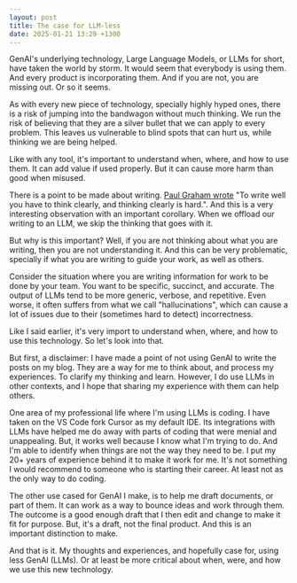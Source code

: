 ```yaml
---
layout: post
title: The case for LLM-less
date: 2025-01-21 13:29 +1300
---
```


GenAI's underlying technology, Large Language Models, or LLMs for short, have taken the world by storm. It would seem that everybody is using them. And every product is incorporating them. And if you are not, you are missing out. Or so it seems.

As with every new piece of technology, specially highly hyped ones, there is a risk of jumping into the bandwagon without much thinking. We run the risk of believing that they are a silver bullet that we can apply to every problem. This leaves us vulnerable to blind spots that can hurt us, while thinking we are being helped.

Like with any tool, it's important to understand when, where, and how to use them. It can add value if used properly. But it can cause more harm than good when misused.

There is a point to be made about writing. [Paul Graham wrote](https://paulgraham.com/writes.html) "To write well you have to think clearly, and thinking clearly is hard.". And this is a very interesting observation with an important corollary. When we offload our writing to an LLM, we skip the thinking that goes with it.

But why is this important? Well, if you are not thinking about what you are writing, then you are not understanding it. And this can be very problematic, specially if what you are writing to guide your work, as well as others.

Consider the situation where you are writing information for work to be done by your team. You want to be specific, succinct, and accurate. The output of LLMs tend to be more generic, verbose, and repetitive. Even worse, it often suffers from what we call "hallucinations", which can cause a lot of issues due to their (sometimes hard to detect) incorrectness.

Like I said earlier, it's very import to understand when, where, and how to use this technology. So let's look into that.

But first, a disclaimer: I have made a point of not using GenAI to write the posts on my blog. They are a way for me to think about, and process my experiences. To clarify my thinking and learn. However, I do use LLMs in other contexts, and I hope that sharing my experience with them can help others.

One area of my professional life where I'm using LLMs is coding. I have taken on the VS Code fork Cursor as my default IDE. Its integrations with LLMs have helped me do away with parts of coding that were menial and unappealing. But, it works well because I know what I'm trying to do. And I'm able to identify when things are not the way they need to be. I put my 20+ years of experience behind it to make it work for me. It's not something I would recommend to someone who is starting their career. At least not as the only way to do coding.

The other use cased for GenAI I make, is to help me draft documents, or part of them. It can work as a way to bounce ideas and work through them. The outcome is a good enough draft that I then edit and change to make it fit for purpose. But, it's a draft, not the final product. And this is an important distinction to make.

And that is it. My thoughts and experiences, and hopefully case for, using less GenAI (LLMs). Or at least be more critical about when, were, and how we use this new technology.
